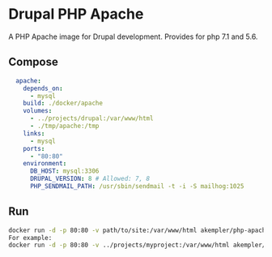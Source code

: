 # Drupal PHP Apache

A PHP Apache image for Drupal development.
Provides for php 7.1 and 5.6.


## Compose

```yml
  apache:
    depends_on:
      - mysql
    build: ./docker/apache
    volumes:
      - ../projects/drupal:/var/www/html
      - ./tmp/apache:/tmp
    links:
      - mysql
    ports:
      - "80:80"
    environment:
      DB_HOST: mysql:3306
      DRUPAL_VERSION: 8 # Allowed: 7, 8
      PHP_SENDMAIL_PATH: /usr/sbin/sendmail -t -i -S mailhog:1025
```

## Run

```sh
docker run -d -p 80:80 -v path/to/site:/var/www/html akempler/php-apache -v path/to/tmp:/tmp
For example:
docker run -d -p 80:80 -v ../projects/myproject:/var/www/html akempler/php-apache -v ./tmp/apache:/tmp
